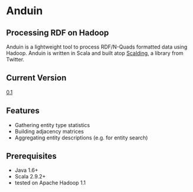 Anduin
=================

Processing RDF on Hadoop
------------------------------
Anduin is a lightweight tool to process RDF/N-Quads formatted data using Hadoop. Anduin is written in Scala and built atop [Scalding](http://github.com/twitter/scalding), a library from Twitter.

Current Version
------------
[0.1](https://github.com/nzhiltsov/Anduin/archive/0.1.zip)

Features
------------
* Gathering entity type statistics
* Building adjacency matrices
* Aggregating entity descriptions (e.g. for entity search) 

Prerequisites
----------------------
* Java 1.6+
* Scala 2.9.2+
* tested on Apache Hadoop 1.1




